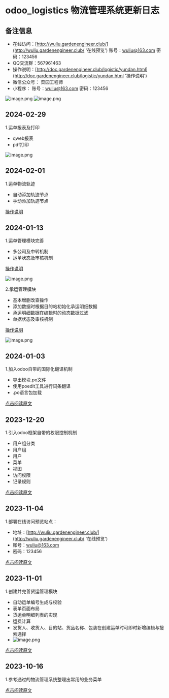 # odoo_logistics 物流管理系统更新日志

## 备注信息
- 在线访问：[http://wuliu.gardenengineer.club/](http://wuliu.gardenengineer.club/ '在线预览') 账号：wuliu@163.com 密码：123456
- QQ交流群：567961463
- 操作说明：[http://doc.gardenengineer.club/logistic/yundan.html](http://doc.gardenengineer.club/logistic/yundan.html '操作说明')
- 微信公众号： 菜园工程师
- 小程序： 账号：wuliu@163.com 密码：123456

![image.png](static/images/QRcode.jpg)  ![image.png](static/images/tiyan.jpg)

## 2024-02-29
1.运单报表及打印

- qweb报表
- pdf打印

![image.png](static/images/report_print.gif)




## 2024-02-01
1.运单物流轨迹

- 自动添加轨迹节点
- 手动添加轨迹节点

[操作说明](http://doc.gardenengineer.club/logistic/trail.html '运单轨迹')

## 2024-01-13
1.运单管理模块完善

- 多公司及中转机制
- 运单状态及审核机制

[操作说明](http://doc.gardenengineer.club/logistic/yundan.html '运单管理')

 ![image.png](static/images/yundan.gif)

2.承运管理模块

- 基本增删改查操作
- 添加数据时根据目的站初始化承运明细数据
- 承运明细数据在编辑时的动态数据过滤
- 单据状态及审核机制

[操作说明](http://doc.gardenengineer.club/logistic/chengyun.html '承运管理')

 ![image.png](static/images/chengyun.gif)

## 2024-01-03
1.加入odoo自带的国际化翻译机制

- 导出模块.po文件
- 使用poedit工具进行词条翻译
- .po语言包加载

[点击阅读原文](https://gardenengineer.club/2024/01/international-translation/ 'Odoo16—国际化翻译')


## 2023-12-20
1.引入odoo框架自带的权限控制机制

- 用户组分类
- 用户组
- 用户
- 菜单
- 视图
- 访问权限
- 记录规则

[点击阅读原文](https://gardenengineer.club/2023/12/odoo-access-control/ 'Odoo16—权限控制')

## 2023-11-04
1.部署在线访问预览站点：

- 地址：[http://wuliu.gardenengineer.club/](http://wuliu.gardenengineer.club/ '在线预览')
- 账号：wuliu@163.com
- 密码：123456

[点击阅读原文](https://gardenengineer.club/index.php/2023/11/logistics-online-site/ '开源物流管理系统——【3】在线站点')


## 2023-11-01
1.创建并完善货运管理模块

- 自动运单编号生成与校验
- 表单页面布局
- 货运单明细列表的实现
- 运费计算
- 发货人、收货人、目的站、货品名称、包装在创建运单时可即时新增编辑与搜索选择
- ![image.png](static/images/001.gif)

[点击阅读原文](https://gardenengineer.club/index.php/2023/11/logistics-waybill-management/ '开源物流管理系统——【2】货运管理')


## 2023-10-16
1.参考通过的物流管理系统整理出常用的业务菜单

[点击阅读原文](https://gardenengineer.club/index.php/2023/10/logistics-menu-organization/ '开源物流管理系统——【1】菜单整理')




